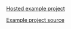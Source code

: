 [Hosted example project](https://fast-ui.rexios.dev)

[Example project source](https://github.com/Rexios80/fast_ui/tree/master/fast_ui/example)